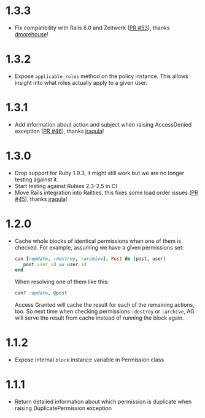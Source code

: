 # 1.3.3

- Fix compatibility with Rails 6.0 and Zeitwerk ([PR #53](https://github.com/chaps-io/access-granted/pull/53)), thanks [dmorehouse](https://github.com/dmorehouse)!

# 1.3.2

- Expose `applicable_roles` method on the policy instance. This allows insight into what roles actually apply to a given user.

# 1.3.1

- Add information about action and subject when raising AccessDenied exception ([PR #46](https://github.com/chaps-io/access-granted/pull/46)), thanks [jraqula](https://github.com/jraqula)!

# 1.3.0

- Drop support for Ruby 1.9.3, it might still work but we are no longer testing against it.
- Start testing against Rubies 2.3-2.5 in CI
- Move Rails integration into Railties, this fixes some load order issues ([PR #45](https://github.com/chaps-io/access-granted/pull/45)), thanks [jraqula](https://github.com/jraqula)!

# 1.2.0

- Cache whole blocks of identical permissions when one of them is checked.
  For example, assuming we have a given permissions set:

  ```ruby
  can [:update, :destroy, :archive], Post do |post, user|
     post.user_id == user.id
  end
  ```

  When resolving one of them like this:

  ```ruby
  can? :update, @post
  ```

  Access Granted will cache the result for each of the remaining actions, too.
  So next time when checking permissions `:destroy` or `:archive`, AG will serve the result from cache instead of running the block again.


# 1.1.2

- Expose internal `block` instance variable in Permission class

# 1.1.1

- Return detailed information about which permission is duplicate when raising DuplicatePermission exception
